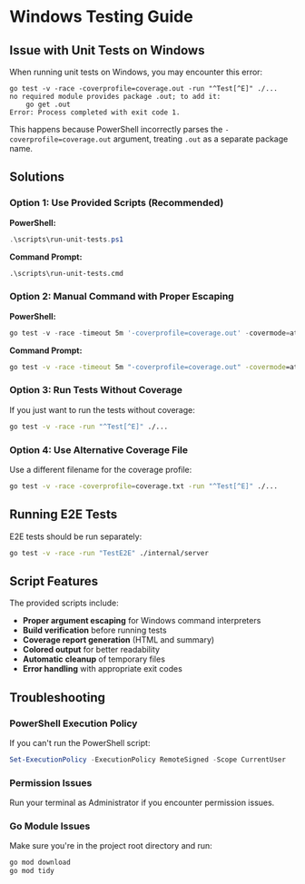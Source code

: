 # Windows Testing Guide

## Issue with Unit Tests on Windows

When running unit tests on Windows, you may encounter this error:

```
go test -v -race -coverprofile=coverage.out -run "^Test[^E]" ./...
no required module provides package .out; to add it:
	go get .out
Error: Process completed with exit code 1.
```

This happens because PowerShell incorrectly parses the `-coverprofile=coverage.out` argument, treating `.out` as a separate package name.

## Solutions

### Option 1: Use Provided Scripts (Recommended)

**PowerShell:**
```powershell
.\scripts\run-unit-tests.ps1
```

**Command Prompt:**
```cmd
.\scripts\run-unit-tests.cmd
```

### Option 2: Manual Command with Proper Escaping

**PowerShell:**
```powershell
go test -v -race -timeout 5m '-coverprofile=coverage.out' -covermode=atomic '-run=^Test[^E]' ./...
```

**Command Prompt:**
```cmd
go test -v -race -timeout 5m "-coverprofile=coverage.out" -covermode=atomic "-run=^Test[^E]" ./...
```

### Option 3: Run Tests Without Coverage

If you just want to run the tests without coverage:

```bash
go test -v -race -run "^Test[^E]" ./...
```

### Option 4: Use Alternative Coverage File

Use a different filename for the coverage profile:

```bash
go test -v -race -coverprofile=coverage.txt -run "^Test[^E]" ./...
```

## Running E2E Tests

E2E tests should be run separately:

```bash
go test -v -race -run "TestE2E" ./internal/server
```

## Script Features

The provided scripts include:

- **Proper argument escaping** for Windows command interpreters
- **Build verification** before running tests
- **Coverage report generation** (HTML and summary)
- **Colored output** for better readability
- **Automatic cleanup** of temporary files
- **Error handling** with appropriate exit codes

## Troubleshooting

### PowerShell Execution Policy

If you can't run the PowerShell script:

```powershell
Set-ExecutionPolicy -ExecutionPolicy RemoteSigned -Scope CurrentUser
```

### Permission Issues

Run your terminal as Administrator if you encounter permission issues.

### Go Module Issues

Make sure you're in the project root directory and run:

```bash
go mod download
go mod tidy
``` 